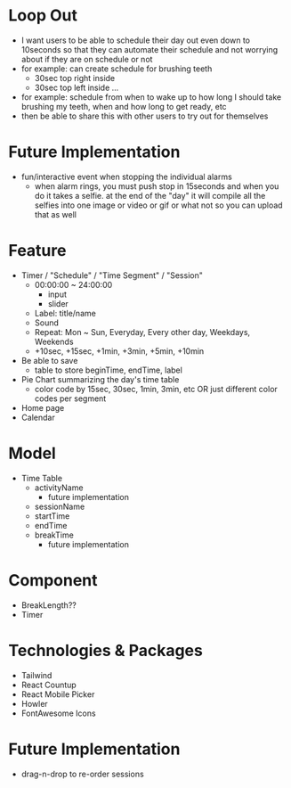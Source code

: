 # Loop Out
- I want users to be able to schedule their day out even down to 10seconds so that they can automate their schedule and not worrying about if they are on schedule or not
- for example: can create schedule for brushing teeth
    - 30sec top right inside
    - 30sec top left inside
    ...
- for example: schedule from when to wake up to how long I should take brushing my teeth, when and how long to get ready, etc
- then be able to share this with other users to try out for themselves

# Future Implementation
- fun/interactive event when stopping the individual alarms
    - when alarm rings, you must push stop in 15seconds and when you do it takes a selfie. at the end of the "day" it will compile all the selfies into one image or video or gif or what not so you can upload that as well

# Feature
- Timer / "Schedule" / "Time Segment" / "Session"
    - 00:00:00 ~ 24:00:00
        - input
        - slider
    - Label: title/name
    - Sound
    - Repeat: Mon ~ Sun, Everyday, Every other day, Weekdays, Weekends
    - +10sec, +15sec, +1min, +3min, +5min, +10min
- Be able to save
    - table to store beginTime, endTime, label
- Pie Chart summarizing the day's time table
    - color code by 15sec, 30sec, 1min, 3min, etc
       OR
      just different color codes per segment
- Home page
- Calendar

# Model
- Time Table
    - activityName
        - future implementation
    - sessionName
    - startTime
    - endTime
    - breakTime
        - future implementation

# Component
- BreakLength??
- Timer

# Technologies & Packages
- Tailwind
- React Countup
- React Mobile Picker
- Howler
- FontAwesome Icons

# Future Implementation
- drag-n-drop to re-order sessions